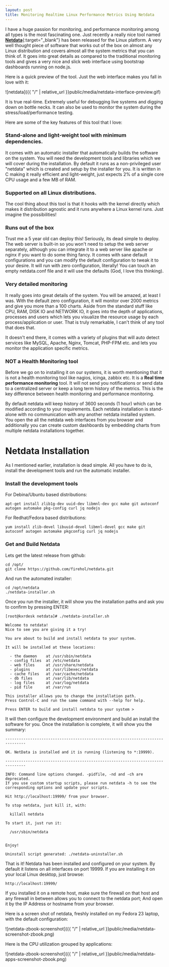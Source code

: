 ```yaml
---
layout: post
title: Monitoring Realtime Linux Performance Metrics Using Netdata
---
```


I have a huge passion for monitoring, and performance monitoring among all types is the most fascinating one. Just recently a really nice tool named [**Netdata**](http://my-netdata.io/){:target="_blank"} has been released for the Linux platform. A very well thought piece of software that works out of the box on almost any Linux distribution and covers almost all the system metrics that you can think of. It goes into great details as compared to the traditional monitoring tools and gives a very nice and slick web interface using bootstrap dashboards running on node.js.

Here is a quick preview of the tool. Just the web interface makes you fall in love with it: 

![netdata]({{ "/" | relative_url }}public/media/netdata-interface-preview.gif)

It is true real-time. Extremely useful for debugging live systems and digging down on bottle necks. It can also be used to monitor the system during the stress/load/performance testing.

Here are some of the key features of this tool that I love:

### Stand-alone and light-weight tool with minimum dependencies.
It comes with an automatic installer that automatically builds the software on the system. You will need the development tools and libraries which we will cover during the installation. By default it runs as a non-privileged user "netdata" which is created and setup by the installer for you. It is written in C making it really efficient and light-weight, just expects 2% of a single core CPU usage and a few MB of RAM.

### Supported on all Linux distributions.
The cool thing about this tool is that it hooks with the kernel directly which makes it distribution agnostic and it runs anywhere a Linux kernel runs. Just imagine the possibilities!

### Runs out of the box
Trust me a 5 year old can deploy this! Seriously, its dead simple to deploy. The web server is built-in so you won't need to setup the web server separately, although you can integrate it to a web server like apache or nginx if you want to do some thing fancy. It comes with sane default configurations and you can modify the default configuration to tweak it to your desire. It will run with zero configuration, literally! You can touch an empty netdata.conf file and it will use the defaults (God, I love this thinking).

### Very detailed monitoring
It really goes into great details of the system. You will be amazed, at least I was. With the default zero configuration, it will monitor over 2000 metrics and give you more than a 100 charts. Aside from the standard stuff like CPU, RAM, DISK IO and NETWORK IO, it goes into the depth of applications, processes and users which lets you visualize the resource usage by each process/application or user. That is truly remarkable, I can't think of any tool that does that.

It doesn't end there, it comes with a variety of plugins that will auto detect services like MySQL, Apache, Nginx, Tomcat, PHP-FPM etc. and lets you monitor the application specific metrics.

### NOT a Health Monitoring tool
Before we go on to installing it on our systems, it is worth mentioning that it is not a health monitoring tool like nagios, icinga, zabbix etc. It is a **Real time performance monitoring** tool. It will not send you notifications or send data to a centralized server or keep a long term history of the metrics. This is the key difference between health monitoring and performance monitoring.

By default netdata will keep history of 3600 seconds (1 hour) which can be modified according to your requirements. Each netdata installation is stand-alone with no communication with any another netdata installed system. You open the all the netdata web interfaces from you browser and additionally you can create custom dashboards by embedding charts from multiple netdata installations together.

# Netdata Installation

As I mentioned earlier, installation is dead simple. All you have to do is, install the development tools and run the automatic installer.

### Install the development tools

For Debina/Ubuntu based distributions:

	apt-get install zlib1g-dev uuid-dev libmnl-dev gcc make git autoconf autogen automake pkg-config curl jq nodejs

For Redhat/Fedora based distributions:

	yum install zlib-devel libuuid-devel libmnl-devel gcc make git autoconf autogen automake pkgconfig curl jq nodejs

### Get and Build Netdata

Lets get the latest release from github:

	cd /opt/
	git clone https://github.com/firehol/netdata.git

And run the automated installer:

	cd /opt/netdata
	./netdata-installer.sh

Once you run the installer, it will show you the installation paths and ask you to confirm by pressing ENTER:

	[root@kxrdesk netdata]# ./netdata-installer.sh
	
	Welcome to netdata!
	Nice to see you are giving it a try!
	
	You are about to build and install netdata to your system.
	
	It will be installed at these locations:
	
	  - the daemon    at /usr/sbin/netdata
	  - config files  at /etc/netdata
	  - web files     at /usr/share/netdata
	  - plugins       at /usr/libexec/netdata
	  - cache files   at /var/cache/netdata
	  - db files      at /var/lib/netdata
	  - log files     at /var/log/netdata
	  - pid file      at /var/run
	
	This installer allows you to change the installation path.
	Press Control-C and run the same command with --help for help.
	
	Press ENTER to build and install netdata to your system >

It will then configure the development environment and build an install the software for you. Once the installation is complete, it will show you the summary:

	-------------------------------------------------------------------------------
	
	OK. NetData is installed and it is running (listening to *:19999).
	
	-------------------------------------------------------------------------------
	
	INFO: Command line options changed. -pidfile, -nd and -ch are deprecated.
	If you use custom startup scripts, please run netdata -h to see the 
	corresponding options and update your scripts.
	
	Hit http://localhost:19999/ from your browser.
	
	To stop netdata, just kill it, with:
	
	  killall netdata
	
	To start it, just run it:
	
	  /usr/sbin/netdata
	
	
	Enjoy!
	
	Uninstall script generated: ./netdata-uninstaller.sh

That is it! Netdata has been installed and configured on your system. By default it listens on all interfaces on port 19999. If you are installing it on your local Linux desktop, just browse: 

	http://localhost:19999/

If you installed it on a remote host, make sure the firewall on that host and any firewall in between allows you to connect to the netdata port; And open it by the IP Address or hostname from your browser.

Here is a screen shot of netdata, freshly installed on my Fedora 23 laptop, with the default configuration:

![netdata-zbook-screenshot]({{ "/" | relative_url }}public/media/netdata-screenshot-zbook.png)

Here is the CPU utilization grouped by applications:

![netdata-zbook-screenshot]({{ "/" | relative_url }}public/media/netdata-apps-screenshot-zbook.png)

